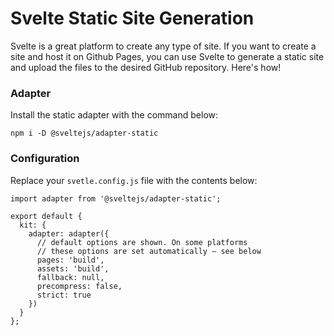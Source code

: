 # Svelte Static Site Generation
Svelte is a great platform to create any type of site. If you want to create a site and host it on Github Pages, you can use Svelte to generate a static site and upload the files to the desired GitHub repository. Here's how!

### Adapter
Install the static adapter with the command below:
```
npm i -D @sveltejs/adapter-static
```

### Configuration
Replace your `svetle.config.js` file with the contents below:
```
import adapter from '@sveltejs/adapter-static';
 
export default {
  kit: {
    adapter: adapter({
      // default options are shown. On some platforms
      // these options are set automatically — see below
      pages: 'build',
      assets: 'build',
      fallback: null,
      precompress: false,
      strict: true
    })
  }
};
```